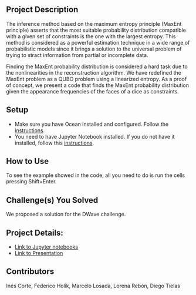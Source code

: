 ## Project Description 
The inference method based on the maximum entropy principle (MaxEnt principle) asserts that the most suitable probability distribution compatible with a given set of constraints is the one with the largest entropy. This method is considered as a powerful estimation technique in a wide range of probabilistic models since it brings a solution to the universal problem of trying to stract information from partial or incomplete data.

Finding the MaxEnt probability distribution is considered a hard task due to the nonlinearities in the reconstruction algorithm. We have redefined the MaxEnt problem as a QUBO problem using a linearized entropy. As a proof of concept, we present a code that finds the MaxEnt probability distribution given the appearance frequencies of the faces of a dice as constraints. 

## Setup
- Make sure you have Ocean installed and configured. Follow the [instructions](https://docs.ocean.dwavesys.com/en/latest/overview/install.html).
- You need to have Jupyter Notebook installed. If you do not have it installed, follow this [instructions](https://jupyter.org/install).

## How to Use
To see the example showed in the code, all you need to do is run the cells pressing Shift+Enter.

## Challenge(s) You Solved
We proposed a solution for the DWave challenge.

## Project Details:  
  - [Link to Jupyter notebooks](./QuantumVision.ipynb)
  - [Link to Presentation](./2021-CDL_MaxEnt_V2.pdf)

## Contributors 
Inés Corte, Federico Holik, Marcelo Losada, Lorena Rebón, Diego Tielas
